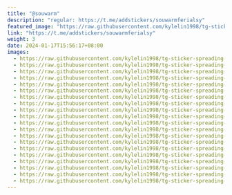 ```yaml
---
title: "@souwarm"
description: "regular: https://t.me/addstickers/souwarmferialsy"
featured_image: "https://raw.githubusercontent.com/kylelin1998/tg-sticker-spreading-worldwide-images/main/img/016a9830-a60e-493a-a7a8-4137111d2d74.jpg"
link: "https://t.me/addstickers/souwarmferialsy"
weight: 3
date: 2024-01-17T15:56:17+08:00
images:
  - https://raw.githubusercontent.com/kylelin1998/tg-sticker-spreading-worldwide-images/main/img/016a9830-a60e-493a-a7a8-4137111d2d74.jpg
  - https://raw.githubusercontent.com/kylelin1998/tg-sticker-spreading-worldwide-images/main/img/74b6e91d-f0c8-4ae4-b864-954600c88ff3.jpg
  - https://raw.githubusercontent.com/kylelin1998/tg-sticker-spreading-worldwide-images/main/img/42ac98f7-10ff-4350-86e2-d39629afd250.jpg
  - https://raw.githubusercontent.com/kylelin1998/tg-sticker-spreading-worldwide-images/main/img/4246f51f-af48-4aac-a0a5-5dd8e06142de.jpg
  - https://raw.githubusercontent.com/kylelin1998/tg-sticker-spreading-worldwide-images/main/img/8648485a-47cb-4772-9a16-14b12fe1d457.jpg
  - https://raw.githubusercontent.com/kylelin1998/tg-sticker-spreading-worldwide-images/main/img/87c940ca-c85b-45db-a601-c3d07388e75d.jpg
  - https://raw.githubusercontent.com/kylelin1998/tg-sticker-spreading-worldwide-images/main/img/d8394faa-e283-44d6-b280-0574f672db2b.jpg
  - https://raw.githubusercontent.com/kylelin1998/tg-sticker-spreading-worldwide-images/main/img/6f5d7ffd-4f98-4600-87a5-0728378ee1a2.jpg
  - https://raw.githubusercontent.com/kylelin1998/tg-sticker-spreading-worldwide-images/main/img/f99f7801-2b7d-4e7a-bdc6-31297f20b0fa.jpg
  - https://raw.githubusercontent.com/kylelin1998/tg-sticker-spreading-worldwide-images/main/img/687c1116-5e24-416b-8b0b-ce16225a0b62.jpg
  - https://raw.githubusercontent.com/kylelin1998/tg-sticker-spreading-worldwide-images/main/img/76163e7e-b464-4920-adb0-dd82e83f55f9.jpg
  - https://raw.githubusercontent.com/kylelin1998/tg-sticker-spreading-worldwide-images/main/img/40a13560-0cec-4fb4-999e-b9a2a98a485d.jpg
  - https://raw.githubusercontent.com/kylelin1998/tg-sticker-spreading-worldwide-images/main/img/902a7f59-920f-40f9-9e40-1d6b1fb4d5f9.jpg
  - https://raw.githubusercontent.com/kylelin1998/tg-sticker-spreading-worldwide-images/main/img/d02e27f4-d391-46bb-b753-50260639e480.jpg
  - https://raw.githubusercontent.com/kylelin1998/tg-sticker-spreading-worldwide-images/main/img/730369c3-f2b6-470d-9593-0f2178d41ec4.jpg
  - https://raw.githubusercontent.com/kylelin1998/tg-sticker-spreading-worldwide-images/main/img/30e0d483-fe88-4f3e-8f1c-787be731f18d.jpg
  - https://raw.githubusercontent.com/kylelin1998/tg-sticker-spreading-worldwide-images/main/img/5b4207f4-6bca-47e2-a1b7-59f491943c3e.jpg
  - https://raw.githubusercontent.com/kylelin1998/tg-sticker-spreading-worldwide-images/main/img/e59da53e-07d1-45c7-97cb-326d232c4108.jpg
  - https://raw.githubusercontent.com/kylelin1998/tg-sticker-spreading-worldwide-images/main/img/b4befc25-f10f-4372-847c-f143d2360b75.jpg
  - https://raw.githubusercontent.com/kylelin1998/tg-sticker-spreading-worldwide-images/main/img/1ee62c6d-1d95-4b1b-afc4-445c473a535d.jpg
---
```

